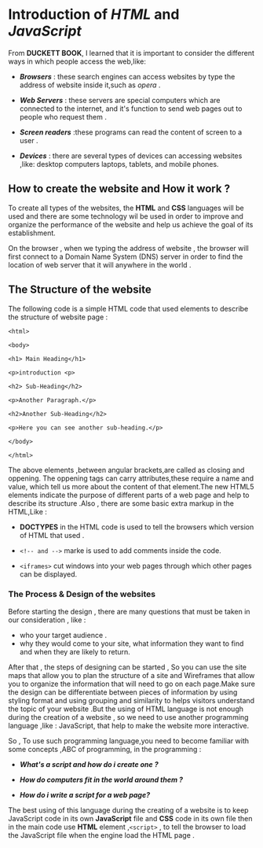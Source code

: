 # Introduction of ***HTML*** and ***JavaScript***

From **DUCKETT BOOK**, I learned that it is important to consider the different ways in which people access the web,like:

* ***Browsers*** :  these search engines can access websites  by type the address of website inside it,such as *opera* .

* ***Web Servers*** : these servers are special computers which are connected to the internet, and it's function to send web pages out to people who request them .

* ***Screen readers*** :these programs can read the content of screen to a user .

* ***Devices*** : there are several types of devices can accessing websites ,like: desktop computers laptops, tablets, and mobile phones.

## **How to create the website and How it work ?**

To create all types of the websites, the **HTML** and **CSS** languages will be used and there are some technology wil be used in order to improve and organize the performance of the website and help us achieve the goal of its establishment.

On the browser , when we typing the address of website , the browser will first connect to a Domain Name System (DNS) server in order to find the location of web server that it will anywhere in the world .

## **The Structure of the website**

The following code is a simple HTML code that used elements to describe the structure of website page :

`<html>`

`<body>`

`<h1> Main Heading</h1>`

`<p>introduction <p>`

 `<h2> Sub-Heading</h2>`

`<p>Another Paragraph.</p>`

 `<h2>Another Sub-Heading</h2>`

`<p>Here you can see another sub-heading.</p>`

`</body>`

`</html>`

The above elements ,between angular brackets,are called as closing and oppening. The oppening tags can carry attributes,these require a name and value, which tell us more about the content of that element.The new HTML5 elements indicate the purpose of different parts of a web page and help to describe its structure .Also , there are some basic extra markup in the HTML,Like :

* **DOCTYPES** in the HTML code is used to tell the browsers which version of HTML that used .

* `<!-- and -->` marke  is used to add comments inside the code.

* `<iframes>` cut windows into your web pages through which other pages can be displayed.

### **The Process & Design of the websites**

Before starting the design , there are many questions that must be taken in our consideration , like :

* who your target audience .
* why they would come to your site, what information they want to find and when they are likely to return.

After that , the steps of designing can be started , So you can use the site maps that allow you to plan the structure of a site and Wireframes that allow you to organize the information that will need to go on each page.Make sure the design can be differentiate between pieces of information by using styling format and using grouping and similarity to helps visitors understand the topic of your website .But the using of HTML language is not enough during the creation of a website , so we need to use another programming language ,like : JavaScript, that help to make the website more interactive.

So , To use such programming language,you need to become familiar with some  concepts ,ABC of programming, in the programming :

* ***What's a script and how do i create one ?***

* ***How do computers fit in the world around them ?***

* ***How do i write a script for a web page?***

The best using of this language during  the creating of a website is to keep JavaScript code in its own **JavaScript** file and **CSS** code in its own file then in the main code use  **HTML** element ,`<script>` ,
to tell the browser to load the JavaScript file when the engine load the HTML page .
